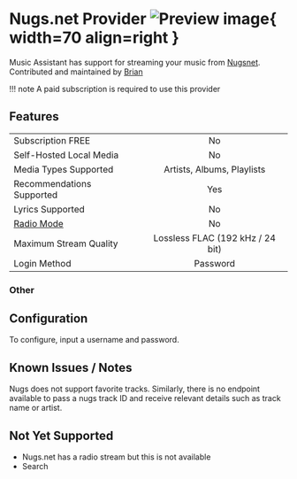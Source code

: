 # Nugs.net Provider ![Preview image](../assets/icons/nugsnet-logo.png){ width=70 align=right }

Music Assistant has support for streaming your music from [Nugsnet](https://www.nugs.net). Contributed and maintained by [Brian](https://github.com/brian10048)

!!! note
    A paid subscription is required to use this provider
    
## Features

|           |                     |
|:-----------------------|:---------------------:|
| Subscription FREE | No |
| Self-Hosted Local Media   | No |
| Media Types Supported | Artists, Albums, Playlists |
| Recommendations Supported | Yes |
| Lyrics Supported | No |
| [Radio Mode](https://www.music-assistant.io/ui/#track-menu) | No |
| Maximum Stream Quality | Lossless FLAC (192 kHz / 24 bit) |
| Login Method | Password |

### Other

## Configuration

To configure, input a username and password.

## Known Issues / Notes

Nugs does not support favorite tracks. Similarly, there is no endpoint available to pass a nugs track ID and receive relevant details such as track name or artist.

## Not Yet Supported

- Nugs.net has a radio stream but this is not available
- Search
